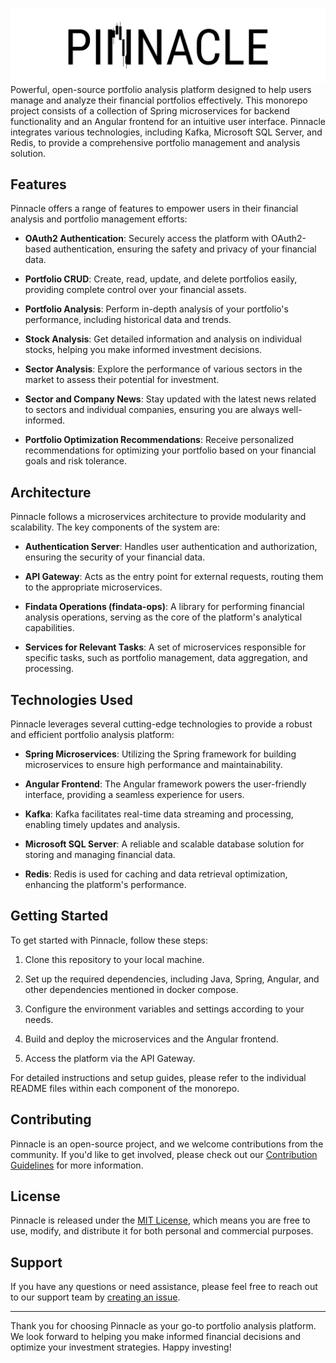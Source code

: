 ![Pinnacle Logo](.github/assets/pinnacle-logo-cover.png)
Powerful, open-source portfolio analysis platform designed to help users manage and analyze their financial portfolios effectively. This monorepo project consists of a collection of Spring microservices for backend functionality and an Angular frontend for an intuitive user interface. Pinnacle integrates various technologies, including Kafka, Microsoft SQL Server, and Redis, to provide a comprehensive portfolio management and analysis solution.

## Features

Pinnacle offers a range of features to empower users in their financial analysis and portfolio management efforts:

- **OAuth2 Authentication**: Securely access the platform with OAuth2-based authentication, ensuring the safety and privacy of your financial data.

- **Portfolio CRUD**: Create, read, update, and delete portfolios easily, providing complete control over your financial assets.

- **Portfolio Analysis**: Perform in-depth analysis of your portfolio's performance, including historical data and trends.

- **Stock Analysis**: Get detailed information and analysis on individual stocks, helping you make informed investment decisions.

- **Sector Analysis**: Explore the performance of various sectors in the market to assess their potential for investment.

- **Sector and Company News**: Stay updated with the latest news related to sectors and individual companies, ensuring you are always well-informed.

- **Portfolio Optimization Recommendations**: Receive personalized recommendations for optimizing your portfolio based on your financial goals and risk tolerance.

## Architecture

Pinnacle follows a microservices architecture to provide modularity and scalability. The key components of the system are:

- **Authentication Server**: Handles user authentication and authorization, ensuring the security of your financial data.

- **API Gateway**: Acts as the entry point for external requests, routing them to the appropriate microservices.

- **Findata Operations (findata-ops)**: A library for performing financial analysis operations, serving as the core of the platform's analytical capabilities.

- **Services for Relevant Tasks**: A set of microservices responsible for specific tasks, such as portfolio management, data aggregation, and processing.

## Technologies Used

Pinnacle leverages several cutting-edge technologies to provide a robust and efficient portfolio analysis platform:

- **Spring Microservices**: Utilizing the Spring framework for building microservices to ensure high performance and maintainability.

- **Angular Frontend**: The Angular framework powers the user-friendly interface, providing a seamless experience for users.

- **Kafka**: Kafka facilitates real-time data streaming and processing, enabling timely updates and analysis.

- **Microsoft SQL Server**: A reliable and scalable database solution for storing and managing financial data.

- **Redis**: Redis is used for caching and data retrieval optimization, enhancing the platform's performance.

## Getting Started

To get started with Pinnacle, follow these steps:

1. Clone this repository to your local machine.

2. Set up the required dependencies, including Java, Spring, Angular, and other dependencies mentioned in docker compose.

3. Configure the environment variables and settings according to your needs.

4. Build and deploy the microservices and the Angular frontend.

5. Access the platform via the API Gateway.

For detailed instructions and setup guides, please refer to the individual README files within each component of the monorepo.

## Contributing

Pinnacle is an open-source project, and we welcome contributions from the community. If you'd like to get involved, please check out our [Contribution Guidelines](CONTRIBUTING.md) for more information.

## License

Pinnacle is released under the [MIT License](LICENSE), which means you are free to use, modify, and distribute it for both personal and commercial purposes.

## Support

If you have any questions or need assistance, please feel free to reach out to our support team by [creating an issue](https://github.com/f4pl0/pinnacle/issues).

---

Thank you for choosing Pinnacle as your go-to portfolio analysis platform. We look forward to helping you make informed financial decisions and optimize your investment strategies. Happy investing!